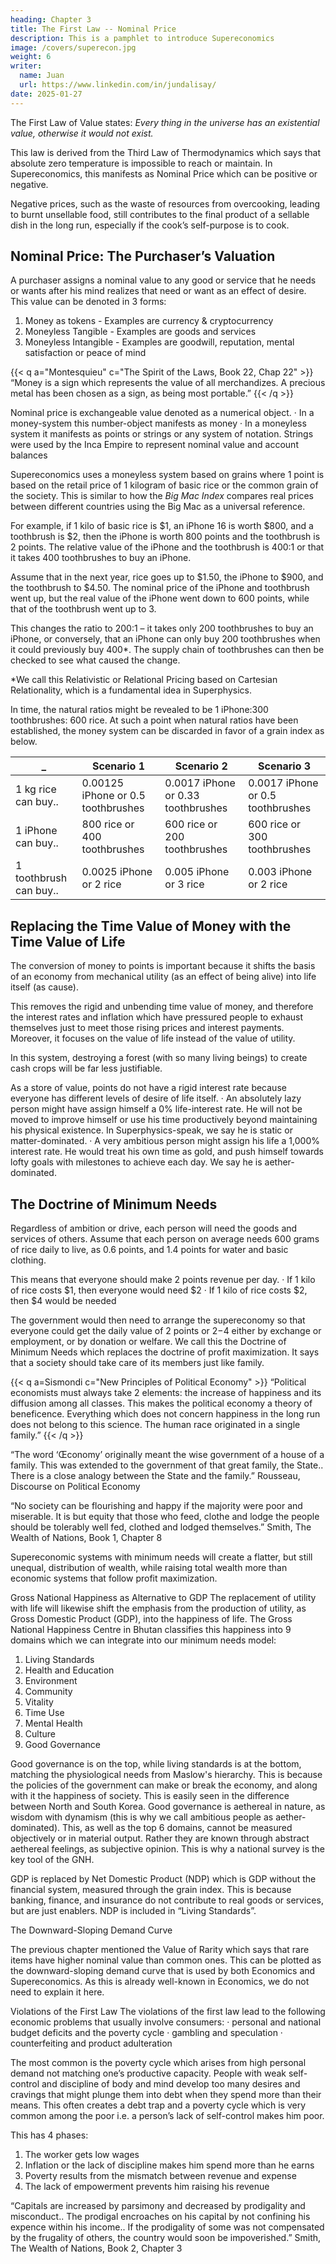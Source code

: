 ```yaml
---
heading: Chapter 3
title: The First Law -- Nominal Price
description: This is a pamphlet to introduce Supereconomics
image: /covers/superecon.jpg
weight: 6
writer:
  name: Juan
  url: https://www.linkedin.com/in/jundalisay/
date: 2025-01-27
---
```



The First Law of Value states: *Every thing in the universe has an existential value, otherwise it would not exist.*

This law is derived from the Third Law of Thermodynamics which says that absolute zero temperature is impossible to reach or maintain. In Supereconomics, this manifests as Nominal Price which can be positive or negative. 

Negative prices, such as the waste of resources from overcooking, leading to burnt unsellable food, still contributes to the final product of a sellable dish in the long run, especially if the cook’s self-purpose is to cook.

## Nominal Price: The Purchaser’s Valuation

A purchaser assigns a nominal value to any good or service that he needs or wants after his mind realizes that need or want as an effect of desire. This value can be denoted in 3 forms:

1.  Money as tokens - Examples are currency & cryptocurrency
2.  Moneyless Tangible - Examples are goods and services 
3.  Moneyless Intangible - Examples are goodwill, reputation, mental  satisfaction or peace of mind

{{< q a="Montesquieu" c="The Spirit of the Laws, Book 22, Chap 22" >}}
“Money is a sign which represents the value of all merchandizes. A precious metal has been chosen as a sign, as being most portable.”
{{< /q >}}


Nominal price is exchangeable value denoted as a numerical object. 
· In a money-system this number-object manifests as money
· In a moneyless system it manifests as points or strings or any system of notation. Strings were used by the Inca Empire to represent nominal value and account balances

Supereconomics uses a moneyless system based on grains where 1 point is based on the retail price of 1 kilogram of basic rice or the common grain of the society. This is similar to how the *Big Mac Index* compares real prices between different countries using the Big Mac as a universal reference.

For example, if 1 kilo of basic rice is $1, an iPhone 16 is worth $800, and a toothbrush is $2, then the iPhone is worth 800 points and the toothbrush is 2 points. The relative value of the iPhone and the toothbrush is 400:1 or that it takes 400 toothbrushes to buy an iPhone.

Assume that in the next year, rice goes up to $1.50, the iPhone to $900, and the toothbrush to $4.50. The nominal price of the iPhone and toothbrush went up, but the real value of the iPhone went down to 600 points, while that of the toothbrush went up to 3. 

This changes the ratio to 200:1 – it takes only 200 toothbrushes to buy an iPhone, or conversely, that an iPhone can only buy 200 toothbrushes when it could previously buy 400*. The supply chain of toothbrushes can then be checked to see what caused the change. 

*We call this Relativistic or Relational Pricing based on Cartesian Relationality, which is a fundamental idea in Superphysics.


In time, the natural ratios might be revealed to be 1 iPhone:300 toothbrushes: 600 rice. At such a point when natural ratios have been established, the money system can be discarded in favor of a grain index as below.

_ | Scenario 1 | Scenario 2 | Scenario 3 
--- | --- | --- | ---
1 kg rice can buy.. | 0.00125 iPhone or 0.5 toothbrushes | 0.0017 iPhone or 0.33 toothbrushes | 0.0017 iPhone or 0.5 toothbrushes
1 iPhone can buy.. | 800 rice or 400 toothbrushes | 600 rice or 200 toothbrushes | 600 rice or 300 toothbrushes
1 toothbrush can buy.. | 0.0025 iPhone or 2 rice | 0.005 iPhone or 3 rice | 0.003 iPhone or 2 rice


## Replacing the Time Value of Money with the Time Value of Life

The conversion of money to points is important because it shifts the basis of an economy from mechanical utility (as an effect of being alive) into life itself (as cause).

This removes the rigid and unbending time value of money, and therefore the interest rates and inflation which have pressured people to exhaust themselves just to meet those rising prices and interest payments. Moreover, it focuses on the value of life instead of the value of utility. 

In this system, destroying a forest (with so many living beings) to create cash crops will be far less justifiable. 

As a store of value, points do not have a rigid interest rate because everyone has different levels of desire of life itself. 
· An absolutely lazy person might have assign himself a 0% life-interest rate. He will not be moved to improve himself or use his time productively beyond maintaining his physical existence. In Superphysics-speak, we say he is static or matter-dominated. 
· A very ambitious person might assign his life a 1,000% interest rate. He would treat his own time as gold, and push himself towards lofty goals with milestones to achieve each day. We say he is aether-dominated.


## The Doctrine of Minimum Needs

Regardless of ambition or drive, each person will need the goods and services of others. Assume that each person on average needs 600 grams of rice daily to live, as 0.6 points, and 1.4 points for water and basic clothing. 

This means that everyone should make 2 points revenue per day. 
· If 1 kilo of rice costs $1, then everyone would need $2
· If 1 kilo of rice costs $2, then $4 would be needed

The government would then need to arrange the supereconomy so that everyone could get the daily value of 2 points or $2-$4 either by exchange or employment, or by donation or welfare. We call this the Doctrine of Minimum Needs which replaces the doctrine of profit maximization. It says that a society should take care of its members just like family.

{{< q a=Sismondi c="New Principles of Political Economy" >}}
“Political economists must always take 2 elements: the increase of happiness and its diffusion among all classes. This makes the political economy a theory of beneficence. Everything which does not concern happiness in the long run does not belong to this science. The human race originated in a single family.” 
{{< /q >}}

“The word ‘Œconomy’ originally meant the wise government of a house of a family. This was extended to the government of that great family, the State.. There is a close analogy between the State and the family.”
 Rousseau, Discourse on Political Economy

“No society can be flourishing and happy if the majority were poor and miserable. It is but equity that those who feed, clothe and lodge the people should be tolerably well fed, clothed and lodged themselves.”
Smith, The Wealth of Nations, Book 1, Chapter 8

Supereconomic systems with minimum needs will create a flatter, but still unequal, distribution of wealth, while raising total wealth more than economic systems that follow profit maximization.


Gross National Happiness as Alternative to GDP
The replacement of utility with life will likewise shift the emphasis from the production of utility, as Gross Domestic Product (GDP), into the happiness of life. The Gross National Happiness Centre in Bhutan classifies this happiness into 9 domains which we can integrate into our minimum needs model:

1.  Living Standards 
2.  Health and Education
3.  Environment  
4.  Community
5.  Vitality
6.  Time Use
7.  Mental Health
8.  Culture
9.  Good Governance


Good governance is on the top, while living standards is at the bottom, matching the physiological needs from Maslow's hierarchy. This is because the policies of the government can make or break the economy, and along with it the happiness of society. This is easily seen in the difference between North and South Korea. Good governance is aethereal in nature, as wisdom with dynamism (this is why we call ambitious people as aether-dominated). This, as well as the top 6 domains, cannot be measured objectively or in material output. Rather they are known through abstract aethereal feelings, as subjective opinion. This is why a national survey is the key tool of the GNH. 

GDP is replaced by Net Domestic Product (NDP) which is GDP without the financial system, measured through the grain index. This is because banking, finance, and insurance do not contribute to real goods or services, but are just enablers. NDP is included in “Living Standards”.

The Downward-Sloping Demand Curve

The previous chapter mentioned the Value of Rarity which says that rare items have higher nominal value than common ones. This can be plotted as the downward-sloping demand curve that is used by both Economics and Supereconomics. As this is already well-known in Economics, we do not need to explain it here.


Violations of the First Law
The violations of the first law lead to the following economic problems that usually involve consumers:
· personal and national budget deficits and the poverty cycle
· gambling and speculation
· counterfeiting and product adulteration

The most common is the poverty cycle which arises from high personal demand not matching one’s productive capacity. People with weak self-control and discipline of body and mind develop too many desires and cravings that might plunge them into debt when they spend more than their means. This often creates a debt trap and a poverty cycle which is very common among the poor i.e. a person’s lack of self-control makes him poor. 

This has 4 phases:
1.  The worker gets low wages
2.  Inflation or the lack of discipline makes him spend more than he earns
3.  Poverty results from the mismatch between revenue and expense
4.  The lack of empowerment prevents him raising his revenue



“Capitals are increased by parsimony and decreased by prodigality and misconduct.. The prodigal encroaches on his capital by not confining his expence within his income.. If the prodigality of some was not compensated by the frugality of others, the country would soon be impoverished.”
       Smith, The Wealth of Nations, Book 2, Chapter 3


